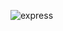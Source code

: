 ![express](https://user-images.githubusercontent.com/57691894/111481011-e5b99400-8775-11eb-9d77-da7cb582a58f.jpg)
